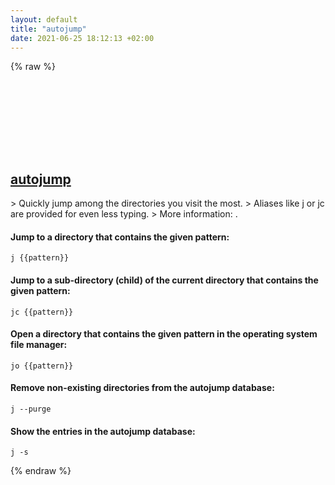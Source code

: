 ```yaml
---
layout: default
title: "autojump"
date: 2021-06-25 18:12:13 +02:00
---
```

{% raw %}
<h2 id="autojump">
  <a href="/en/common/autojump.html">autojump</a> <a href="#autojump"><svg class="icon">
    <use href="/assets/images/unicode_sprite.svg#link" />
  </svg></a>
</h2>
> Quickly jump among the directories you visit the most.
> Aliases like j or jc are provided for even less typing.
> More information: <https://github.com/wting/autojump>.

#### Jump to a directory that contains the given pattern:
```shell
j {{pattern}}
```
#### Jump to a sub-directory (child) of the current directory that contains the given pattern:
```shell
jc {{pattern}}
```
#### Open a directory that contains the given pattern in the operating system file manager:
```shell
jo {{pattern}}
```
#### Remove non-existing directories from the autojump database:
```shell
j --purge
```
#### Show the entries in the autojump database:
```shell
j -s
```
{% endraw %}
